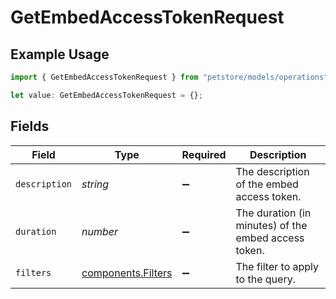 # GetEmbedAccessTokenRequest

## Example Usage

```typescript
import { GetEmbedAccessTokenRequest } from "petstore/models/operations";

let value: GetEmbedAccessTokenRequest = {};
```

## Fields

| Field                                                    | Type                                                     | Required                                                 | Description                                              |
| -------------------------------------------------------- | -------------------------------------------------------- | -------------------------------------------------------- | -------------------------------------------------------- |
| `description`                                            | *string*                                                 | :heavy_minus_sign:                                       | The description of the embed access token.               |
| `duration`                                               | *number*                                                 | :heavy_minus_sign:                                       | The duration (in minutes) of the embed access token.     |
| `filters`                                                | [components.Filters](../../models/components/filters.md) | :heavy_minus_sign:                                       | The filter to apply to the query.                        |